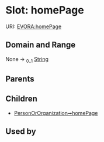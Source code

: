 
# Slot: homePage



URI: [EVORA:homePage](https://evora-project.eu/homePage)


## Domain and Range

None &#8594;  <sub>0..1</sub> [String](types/String.md)

## Parents


## Children

 *  [PersonOrOrganization➞homePage](PersonOrOrganization_homePage.md)

## Used by

